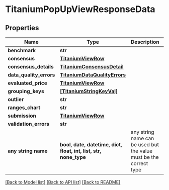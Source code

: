 # TitaniumPopUpViewResponseData


## Properties
Name | Type | Description | Notes
------------ | ------------- | ------------- | -------------
**benchmark** | **str** |  | [optional] 
**consensus** | [**TitaniumViewRow**](TitaniumViewRow.md) |  | [optional] 
**consensus_details** | [**TitaniumConsensusDetail**](TitaniumConsensusDetail.md) |  | [optional] 
**data_quality_errors** | [**TitaniumDataQualityErrors**](TitaniumDataQualityErrors.md) |  | [optional] 
**evaluated_price** | [**TitaniumViewRow**](TitaniumViewRow.md) |  | [optional] 
**grouping_keys** | [**[TitaniumStringKeyVal]**](TitaniumStringKeyVal.md) |  | [optional] 
**outlier** | **str** |  | [optional] 
**ranges_chart** | **str** |  | [optional] 
**submission** | [**TitaniumViewRow**](TitaniumViewRow.md) |  | [optional] 
**validation_errors** | **str** |  | [optional] 
**any string name** | **bool, date, datetime, dict, float, int, list, str, none_type** | any string name can be used but the value must be the correct type | [optional]

[[Back to Model list]](../README.md#documentation-for-models) [[Back to API list]](../README.md#documentation-for-api-endpoints) [[Back to README]](../README.md)


